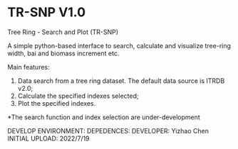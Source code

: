 # TR-SNP V1.0

Tree Ring - Search and Plot (TR-SNP)

A simple python-based interface to search, calculate and visualize tree-ring width, bai and biomass increment etc.

Main features:
1. Data search from a tree ring dataset. The default data source is ITRDB v2.0;
2. Calculate the specified indexes selected;
3. Plot the specified indexes.

*The search function and index selection are under-development

DEVELOP ENVIRONMENT:
DEPEDENCES:
DEVELOPER: Yizhao Chen
INITIAL UPLOAD: 2022/7/19
